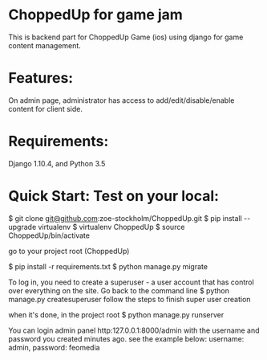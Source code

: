 # ChoppedUp for game jam

This is backend part for ChoppedUp Game (ios)
using django for game content management.



# Features:

On admin page, administrator has access to add/edit/disable/enable content for client side.



# Requirements:

Django 1.10.4, and Python 3.5



# Quick Start: Test on your local:

$ git clone git@github.com:zoe-stockholm/ChoppedUp.git
$ pip install --upgrade virtualenv
$ virtualenv ChoppedUp
$ source ChoppedUp/bin/activate

go to your project root (ChoppedUp)

$ pip install -r requirements.txt
$ python manage.py migrate

To log in, you need to create a superuser - a user account that has control over everything on the site.
Go back to the command line
$ python manage.py createsuperuser
follow the steps to finish super user creation

when it's done, in the project root
$ python manage.py runserver

You can login admin panel http:127.0.0.1:8000/admin with the username and password you created minutes ago.
see the example below:
username: admin, password: feomedia
